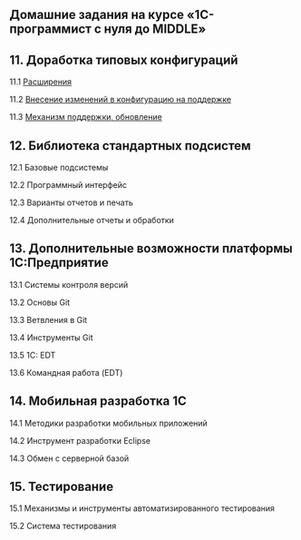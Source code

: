 ## Домашние задания на курсе «1С-программист c нуля до MIDDLE»

## 11. Доработка типовых конфигураций
11.1	[Расширения](https://github.com/netology-code/onec-mid-homeworks/blob/main/DTK/homework-11-1.md)

11.2	[Внесение изменений в конфигурацию на поддержке](https://github.com/netology-code/onec-mid-homeworks/blob/main/DTK/homework-11-2.md)

11.3	[Механизм поддержки, обновление](https://github.com/netology-code/onec-mid-homeworks/blob/main/DTK/homework-11-3.md)

	
## 12. Библиотека стандартных подсистем

12.1	Базовые подсистемы

12.2	Программный интерфейс

12.3	Варианты отчетов и печать

12.4	Дополнительные отчеты и обработки
	
## 13. Дополнительные возможности платформы 1С:Предприятие

13.1	Системы контроля версий

13.2	Основы Git

13.3	Ветвления в Git

13.4	Инструменты Git

13.5	1C: EDT

13.6	Командная работа (EDT)


	
## 14. Мобильная разработка 1С

14.1	Методики разработки мобильных приложений

14.2	Инструмент разработки Eclipse

14.3	Обмен с серверной базой


## 15. Тестирование

15.1	Механизмы и инструменты автоматизированного тестирования

15.2	Система тестирования
	

